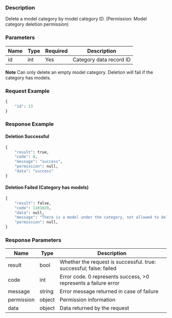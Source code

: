 ### Description

Delete a model category by model category ID. (Permission: Model category deletion permission)

### Parameters

| Name | Type | Required | Description             |
|------|------|----------|-------------------------|
| id   | int  | Yes      | Category data record ID |

**Note** Can only delete an empty model category. Deletion will fail if the category has models.

### Request Example

```python
{
    "id": 13
}
```

### Response Example

#### Deletion Successful

```python
{
    "result": true,
    "code": 0,
    "message": "success",
    "permission": null,
    "data": "success"
}
```

#### Deletion Failed (Category has models)

```python
{
    "result": false,
    "code": 1101029,
    "data": null,
    "message": "There is a model under the category, not allowed to delete",
    "permission": null,
}
```

### Response Parameters

| Name       | Type   | Description                                                        |
|------------|--------|--------------------------------------------------------------------|
| result     | bool   | Whether the request is successful. true: successful; false: failed |
| code       | int    | Error code. 0 represents success, >0 represents a failure error    |
| message    | string | Error message returned in case of failure                          |
| permission | object | Permission information                                             |
| data       | object | Data returned by the request                                       |
